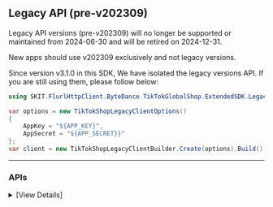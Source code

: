 ﻿## Legacy API (pre-v202309)

Legacy API versions (pre-v202309) will no longer be supported or maintained from 2024-06-30 and will be retired on 2024-12-31.

New apps should use v202309 exclusively and not legacy versions.

Since version v3.1.0 in this SDK, We have isolated the legacy versions API. If you are still using them, please follow below:

```csharp
using SKIT.FlurlHttpClient.ByteDance.TikTokGlobalShop.ExtendedSDK.Legacy;

var options = new TikTokShopLegacyClientOptions()
{
    AppKey = "${APP_KEY}",
    AppSecret = "${APP_SECRET}}"
};
var client = new TikTokShopLegacyClientBuilder.Create(options).Build();
```

---

### APIs

<details>

<summary>[View Details]</summary>

-   Authorization
    -   Get Access Token: `AuthGetToken`
    -   Refresh Access Token: `AuthRefreshToken`
-   Shop
    -   Get Authorized Shop: `ShopGetAuthorizedShopList`
-   Seller
    -   Get Active Shop List: `SellerGetGlobalActiveShopList`
    -   Check Global Product Mode: `SellerCheckGlobalProductMode`
-   Product
    -   Upload File: `ProductUploadFile`
    -   Upload Image: `ProductUploadImage`
    -   Create Product: `ProductCreateProduct`
    -   Delete Product: `ProductDeleteProducts`
    -   Edit Product: `ProductUpdateProduct`
    -   Update Stock: `ProductUpdateProductStock`
    -   Get Product List: `ProductSearchProducts`
    -   Get Product Detail: `ProductGetProductDetail`
    -   Get Product Stock: `ProductGetProductStocks`
    -   Deactivate Product: `ProductDeactivateProducts`
    -   Activate Product: `ProductActivateProducts`
    -   Recover Deleted Product: `ProductRecoverProducts`
    -   Update Price: `ProductUpdateProductPrice`
    -   Get Categories: `ProductGetCategoryList`
    -   Get Brands: `ProductGetBrandList`
    -   Create Brand: `ProductCreateBrand`
    -   Get Attributes: `ProductGetAttributeList`
    -   Get Category Rule: `ProductGetCategoryRules`
    -   Category Recommended: `ProductRecommendCategory`
    -   Pre-check for Operating Product: `ProductPrecheck`
-   Order
    -   Get Order Detail: `OrderGetOrderDetail`
    -   Get Order List: `OrderSearchOrders`
    -   Ship Order: `OrderShipOrder`
-   Fulfillment
    -   Verify Order Split: `FulfillmentVerifyOrderSplit`
    -   Confirm Order Split: `FulfillmentConfirmOrderSplit`
    -   Search Pre Combine Package: `FulfillmentSearchPreCombinePackages`
    -   Get Package Shipping Document: `FulfillmentGetShippingDocument`
    -   Update Package Shipping Info: `FulfillmentUpdateShippingInfo`
    -   Get Package Shipping Info: `FulfillmentGetShippingInfo`
    -   Search Package: `FulfillmentSearchPackages`
    -   Ship Package: `FulfillmentShipPackage`
    -   Get Package Pickup Config: `FulfillmentGetPackagePickupConfigList`
    -   Remove Package Order: `FulfillmentRemovePackageOrders`
    -   Confirm Precombine Package: `FulfillmentConfirmPreCombinePackage`
    -   Get Package Detail: `FulfillmentGetPackageDetail`
    -   Fulfillment Upload Image: `FulfillmentUploadImage`
    -   Update Package Delivery Status: `FulfillmentUpdatePackageDeliveryStatus`
    -   Fulfillment Upload File: `FulfillmentUploadFile`
    -   Batch Ship Packages: `FulfillmentBatchShipPackage`
    -   Get Shipping Service: `FulfillmentGetShippingService`
    -   Create Label: `FulfillmentCreateLabel`
-   Logistics
    -   Get Subscribed Delivery Options: `LogisticsGetSubscribedDeliveryOptions`
    -   Update Shipping Info: `LogisticsUpdateShippingInfo`
    -   Get Shipping Document: `LogisticsGetShippingDocument`
    -   Get Shipping Provider: `LogisticsGetShippingProviderList`
    -   Get Shipping Info: `LogisticsGetShippingInfo`
    -   Get Warehouse List: `LogisticsGetWarehouseList`
-   Reverse
    -   Reject Reverse Request: `ReverseRejectReverseRequest`
    -   Get Reverse Order List: `ReverseSearchReverseOrders`
    -   Confirm Reverse Request: `ReverseConfirmReverseRequest`
    -   Cancel Order: `ReverseCancelOrder`
    -   Get Reject Reason List: `ReverseGetRejectReasonList`
-   Finance
    -   Get Settlements: `FinanceSearchSettlements`
    -   Get Transactions: `FinanceSearchTransactions`
    -   Get Order Settlements: `FinanceGetOrderSettlementList`
-   Global Product
    -   Create Global Product: `GlobalProductCreateProduct`
    -   Get Global Product List: `GlobalProductSearchProducts`
    -   Get Global Product Detail: `GlobalProductGetProductDetail`
    -   Publish Global Product: `GlobalProductPublishProduct`
    -   Update Global Product Price: `GlobalProductUpdateProductPrice`
    -   Get Global Categories: `GlobalProductGetCategoryList`
    -   Edit Global Product: `GlobalProductUpdateProduct`
    -   Get Global Attributes: `GlobalProductGetAttributeList`
    -   Get Global Category Rule: `GlobalProductGetCategoryRules`
    -   Delete Global Product: `GlobalProductDeleteProducts`
-   Promotion
    -   Update Basic Information: `PromotionUpdateActivity`
    -   Get Promotion List: `PromotionSearchActivities`
    -   Deactivate Promotion: `PromotionDeactivateActivity`
    -   Remove Promotion Item: `PromotionRemoveActivityItems`
    -   Get Promotion Details: `PromotionGetActivityDetail`
    -   Add/Update Discount Item: `PromotionAddOrUpdateActivityItems`
    -   Add Promotion: `PromotionCreateActivity`
-   Supply Chain
    -   Package Fulfillment Data Sync: `SupplyChainSyncPackageFulfillmentData`

</details>
